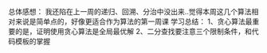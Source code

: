 总体感想：
	我还陷在上一周的递归、回溯、分治中没出来..觉得本周这几个算法相对来说是简单点的，好像更适合作为算法的第一周课
学习总结：
1、贪心算法最重要的是，证明使用贪心算法是全局最优解
2、二分查找要注意三个限制条件，和代码模板的掌握